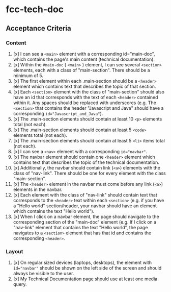 # fcc-tech-doc

## Acceptance Criteria

### Content
1. [x] I can see a `<main>` element with a corresponding id="main-doc", which contains the page's main content (technical documentation).
2. [x] Within the `#main-doc` ( `<main>` ) element, I can see several `<section>` elements, each with a class of "main-section". There should be a minimum of 5.
3. [x] The first element within each .main-section should be a `<header>` element which contains text that describes the topic of that section.
4. [x] Each `<section>` element with the class of "main-section" should also have an id that corresponds with the text of each `<header>` contained within it. Any spaces should be replaced with underscores (e.g. The `<section>` that contains the header "Javascript and Java" should have a corresponding `id="Javascript_and_Java"`).
5. [x] The .main-section elements should contain at least 10 `<p>` elements total (not each).
6. [x] The .main-section elements should contain at least 5 `<code>` elements total (not each).
7. [x] The .main-section elements should contain at least 5 `<li>` items total (not each).
8. [x] I can see a `<nav>` element with a corresponding `id="navbar"`.
9. [x] The navbar element should contain one `<header>` element which contains text that describes the topic of the technical documentation.
10. [x] Additionally, the navbar should contain link (`<a>`) elements with the class of "nav-link". There should be one for every element with the class "main-section".
11. [x] The `<header>` element in the navbar must come before any link (`<a>`) elements in the navbar.
12. [x] Each element with the class of "nav-link" should contain text that corresponds to the `<header>` text within each `<section>` (e.g. if you have a "Hello world" section/header, your navbar should have an element which contains the text "Hello world").
13. [x] When I click on a navbar element, the page should navigate to the corresponding section of the "main-doc" element (e.g. If I click on a "nav-link" element that contains the text "Hello world", the page navigates to a `<section>` element that has that id and contains the corresponding `<header>`.

### Layout
1. [x] On regular sized devices (laptops, desktops), the element with `id="navbar"` should be shown on the left side of the screen and should always be visible to the user.
2. [x] My Technical Documentation page should use at least one media query.
